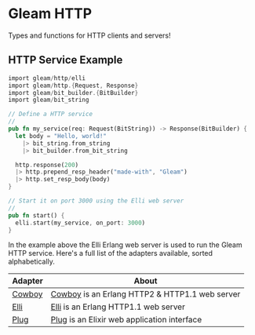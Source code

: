 # Gleam HTTP

Types and functions for HTTP clients and servers!

## HTTP Service Example

```rust
import gleam/http/elli
import gleam/http.{Request, Response}
import gleam/bit_builder.{BitBuilder}
import gleam/bit_string

// Define a HTTP service
//
pub fn my_service(req: Request(BitString)) -> Response(BitBuilder) {
  let body = "Hello, world!"
    |> bit_string.from_string
    |> bit_builder.from_bit_string

  http.response(200)
  |> http.prepend_resp_header("made-with", "Gleam")
  |> http.set_resp_body(body)
}

// Start it on port 3000 using the Elli web server
//
pub fn start() {
  elli.start(my_service, on_port: 3000)
}
```

In the example above the Elli Erlang web server is used to run the Gleam HTTP
service. Here's a full list of the adapters available, sorted alphabetically.

| Adapter                  | About                                                    |
| ---                      | ---                                                      |
| [Cowboy][cowboy-adapter] | [Cowboy][cowboy] is an Erlang HTTP2 & HTTP1.1 web server |
| [Elli][elli-adapter]     | [Elli][elli] is an Erlang HTTP1.1 web server             |
| [Plug][plug-adapter]     | [Plug][plug] is an Elixir web application interface      |

[cowboy]:https://github.com/ninenines/cowboy
[cowboy-adapter]: https://github.com/gleam-experiments/cowboy
[elli]:https://github.com/elli-lib/elli
[elli-adapter]: https://github.com/elixir-plug/plug
[plug]:https://github.com/elli-lib/elli
[plug-adapter]: https://github.com/gleam-experiments/plug
